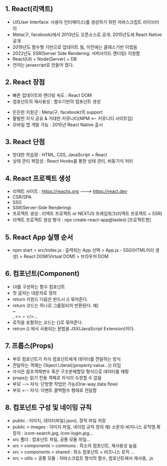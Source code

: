 ## 1. React(리액트)
- UI(User Interface: 사용자 인터페이스)를 생성하기 위한 자바스크립트 라이브러리
- Meta(구, facebook)에서 2013년도 오픈소스로 공개, 2015년도에 React Native 공개
- 2019년도 함수형 기반으로 업데이트 됨, 이전에는 클래스기반 이였음
- 2022년도 SSR(Server Side Rendering: 서버사이드 랜더링) 지원함
- React(UI) + Node(Server) + DB
- 언어는 javascript로 만들어 졌다.

## 2. React 장점
- 빠른 업데이트와 랜더링 속도 : React DOM
- 컴포넌트의 재사용성 : 함수기반의 컴포넌트 생성 
<!-- ex) 롯데시네마에서 인스타그램 버튼을 아이콘과 문자열로 반복(재사용)하는 태그 출력문 -->
<!-- for(... of ...){
        <li><img src=이미지 변수명 /></li>
        <li>인스타그램 변수명</li>
     } -->
- 든든한 지원군 : Meta(구, facebook)의 support
- 활발한 지식 공유 & 거대한 커뮤니티(NPM <-- 커뮤니티 사이트임)
- 모바일 앱 개발 가능 : 2015년 React Native 출시

## 3. React 단점
- 방대한 학습량 : HTML, CSS, JavaScript + React
- 상태 관리 복잡성 : React Hooks를 통한 상태 관리, 비동기식 처리

## 4. React 프로젝트 생성
- 리액트 사이트 : https://reactjs.org ---> https://react.dev
- CSR/SPA
- SSG
- SSR(Server-Side Rendering)
- 프로젝트 생성 : 리액트 프로젝트 or NEXTJS 프레임워크(리액트 프로젝트 + SSR)
- 리액트 프로젝트 생성
  형식 : npx create-react-app@lastest [프로젝트명]

## 5. React App 실행 순서
- npm start > src/index.js : 출력되는 App 선택 > App.js - SSG(HTML미리 생성) > React DOM(Virtual DOM) > 브라우저 DOM

## 6. 컴포넌트(Component)
- UI를 구성하는 함수 컴포넌트
- 첫 글자는 대문자로 정의
- return 키원드 다음은 반드시 () 묶어준다.
- return 코드는 하나로 그룹핑되어 반환된다.
  예) <div>~</div>, <> ~ </>...
- 로직을 포함하는 코드는 {}로 묶어준다.
- retrun () 에서 사용되는 문법을 JSX(JavaScript Extension)이다.

## 7. 프롭스(Props)
- 부모 컴포넌트가 자식 컴포넌트에게 데이터를 전달하는 방식
- 전달하는 객체는 Object Literal({property:value...}) 타입
- 자식은 참조객체변수 혹은 구조분해할당 형식으로 데이터를 매핑
- props는 읽기 전용 객체로 자식이 수정할 수 없음
- 부모 --> 자식: 단방향 작업만 가능(One-way data flow)
- 부모 <-- 자식: 이벤트 콜백함수 형태로 전달함

## 8. 컴포넌트 구성 및 네이밍 규칙
- public : 이미지, 데이터파일(.json), 정적 파일 저장
- public > images : 이미지 파일, 네이밍 규칙 정의
  예) 소문자-비지니스 로직명.확장자 : icom-search.jpg, icon-login.jpg...
- src 폴더 : 컴포넌트 파일, 공통 모듈 파일...
- src > components > commons : 최소의 컴포넌트, 재사용성 높음
- src > components > shared : 최소 컴포넌트 + 비즈니스 로직 ...
- src > utils > 공통 모듈 : 자바스크립트 형식의 함수, 컴포넌트에서 재사용, .js
